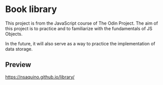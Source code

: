 # Book library
This project is from the JavaScript course of The Odin Project. The aim of this project is to practice and to familiarize with the fundamentals of JS Objects.

In the future, it will also serve as a way to practice the implementation of data storage.
## Preview
https://nsaquino.github.io/library/
